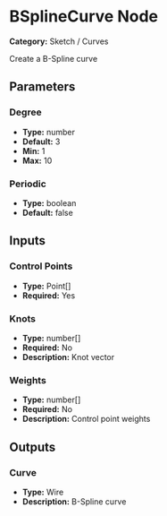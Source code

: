 
# BSplineCurve Node

**Category:** Sketch / Curves

Create a B-Spline curve

## Parameters


### Degree
- **Type:** number
- **Default:** 3
- **Min:** 1
- **Max:** 10



### Periodic
- **Type:** boolean
- **Default:** false





## Inputs


### Control Points
- **Type:** Point[]
- **Required:** Yes



### Knots
- **Type:** number[]
- **Required:** No
- **Description:** Knot vector


### Weights
- **Type:** number[]
- **Required:** No
- **Description:** Control point weights


## Outputs


### Curve
- **Type:** Wire
- **Description:** B-Spline curve



